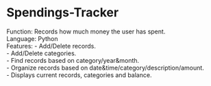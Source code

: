 # Spendings-Tracker

Function: Records how much money the user has spent.  
Language: Python  
Features:
          - Add/Delete records.  
          - Add/Delete categories.  
          - Find records based on category/year&month.  
          - Organize records based on date&time/category/description/amount.  
          - Displays current records, categories and balance.  
         
